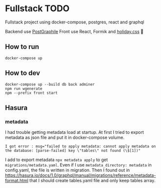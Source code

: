 # Fullstack TODO

Fullstack project using docker-compose, postgres, react and graphql

Backend use [PostGraphile](https://www.graphile.org/postgraphile/)
Front use React, Formik and [holiday.css](https://holidaycss.js.org/) :tada:

## How to run

    docker-compose up

## How to dev

    docker-compose up --build db back adminer
    npm run wgenerate
    npm --prefix front start

## Hasura

### metadata

I had trouble getting metadata load at startup. At first I tried to export metadata as json file and put it in docker-compose volume.

    I got error : msg="failed to apply metadata: cannot apply metadata on the database: [parse-failed] key \"tables\" not found (\$[1])"

I add to export metadata `npx metadata apply` to get `migrations/metadata.yaml`. Even if I use `metadata_directory: metadata` in config.yaml, the file is written in migration.
Then I found out in https://hasura.io/docs/1.0/graphql/manual/migrations/reference/metadata-format.html that I should create tables.yaml file and only keep tables array.
